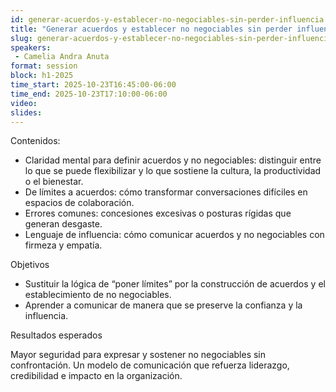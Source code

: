 ```yaml
---
id: generar-acuerdos-y-establecer-no-negociables-sin-perder-influencia
title: "Generar acuerdos y establecer no negociables sin perder influencia"
slug: generar-acuerdos-y-establecer-no-negociables-sin-perder-influencia
speakers:
 - Camelia Andra Anuta
format: session
block: h1-2025
time_start: 2025-10-23T16:45:00-06:00
time_end: 2025-10-23T17:10:00-06:00
video:
slides:
---
```


Contenidos:

- Claridad mental para definir acuerdos y no negociables: distinguir entre lo que se puede flexibilizar y lo que sostiene la cultura, la productividad o el bienestar.
- De límites a acuerdos: cómo transformar conversaciones difíciles en espacios de colaboración.
- Errores comunes: concesiones excesivas o posturas rígidas que generan desgaste.
- Lenguaje de influencia: cómo comunicar acuerdos y no negociables con firmeza y empatía.

Objetivos

- Sustituir la lógica de “poner límites” por la construcción de acuerdos y el establecimiento de no negociables.
- Aprender a comunicar de manera que se preserve la confianza y la influencia.

Resultados esperados

Mayor seguridad para expresar y sostener no negociables sin confrontación.
Un modelo de comunicación que refuerza liderazgo, credibilidad e impacto en la organización.